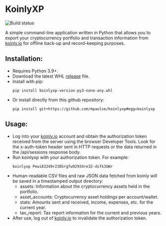 # KoinlyXP

![Build status](https://github.com/mpaulse/koinlyxp/workflows/KoinlyXP%20build/badge.svg)

A simple command-line application written in Python that allows you to export your cryptocurrency portfolio and
transaction information from [koinly.io](https://koinly.io) for offline back-up and record-keeping purposes.

## Installation:
- Requires Python 3.9+.
- Download the latest WHL [release](https://github.com/mpaulse/koinlyxp/releases/latest) file.
- Install with pip:
    ```
    pip install koinlyxp-version-py3-none-any.whl
    ```  
- Or install directly from this github repository:
    ```
    pip install git+https://github.com/mpaulse/koinlyxp#egg=koinlyxp
    ```

## Usage:
- Log into your [koinly.io](http://koinly.io) account and obtain the authorization token
  received from the server using the browser Developer Tools. Look for the x-auth-token header sent
  in HTTP requests or the data returned in the /api/sessions response body.
- Run koinlyxp with your authorization token. For example:
    ```
    koinlyxp Pewi83249r23DSrgfw92934re32-dsfk3UWr
    ```
- Human-readable CSV files and raw JSON data fetched from koinly will be saved in a timestamped
  output directory:
  - assets: Information about the cryptocurrency assets held in the portfolio.
  - asset_accounts: Cryptocurrency asset holdings per account/wallet.
  - stats: Amounts sent and received, income, expenses, etc. for the current year.
  - tax_report: Tax report information for the current and previous years.
- After use, log out of [koinly.io](http://koinly.io) to invalidate the authorization token.  
